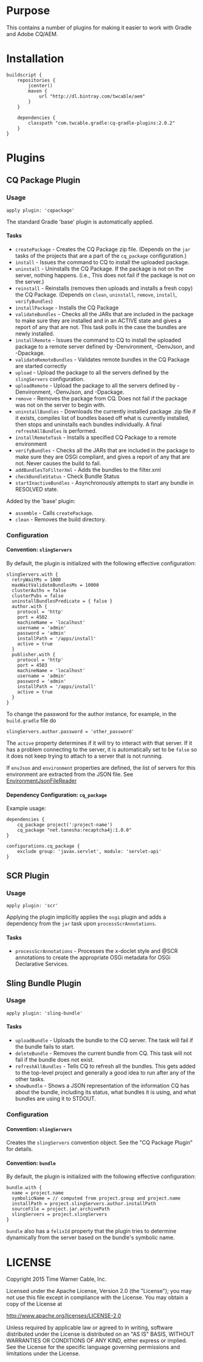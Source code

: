 # Purpose #

This contains a number of plugins for making it easier to work with Gradle and Adobe CQ/AEM.

# Installation #

```
buildscript {
    repositories {
        jcenter()
        maven {
            url "http://dl.bintray.com/twcable/aem"
        }
    }

    dependencies {
        classpath "com.twcable.gradle:cq-gradle-plugins:2.0.2"
    }
}
```

# Plugins #

## CQ Package Plugin ##

### Usage ###

`apply plugin: 'cqpackage'`

The standard Gradle 'base' plugin is automatically applied.

#### Tasks ####

* `createPackage` - Creates the CQ Package zip file.
  (Depends on the `jar` tasks of the projects that are a part of the `cq_package` configuration.)
* `install` - Issues the command to CQ to install the uploaded package.
* `uninstall` - Uninstalls the CQ Package. If the package is not on the server, nothing happens.
  (i.e., This does not fail if the package is not on the server.)
* `reinstall` - Reinstalls (removes then uploads and installs a fresh copy) the CQ Package.
  (Depends on `clean`, `uninstall`, `remove`, `install`, `verifyBundles`)
* `installPackage` - Installs the CQ Package
* `validateBundles` - Checks all the JARs that are included in the package to make sure they are installed and in an
  ACTIVE state and gives a report of any that are not. This task polls in the case the bundles are newly installed.
* `installRemote` - Issues the command to CQ to install the uploaded package to a remote server defined
  by -Denvironment, -DenvJson, and -Dpackage.
* `validateRemoteBundles` - Validates remote bundles in the CQ Package are started correctly
* `upload` - Upload the package to all the servers defined by the `slingServers` configuration.
* `uploadRemote` - Upload the package to all the servers defined by -Denvironment, -DenvJson, and -Dpackage.
* `remove` - Removes the package from CQ. Does not fail if the package was not on the server to begin with.
* `uninstallBundles` - Downloads the currently installed package .zip file if it exists, compiles list of bundles
  based off what is currently installed, then stops and uninstalls each bundles individually.  A final
  `refreshAllBundles` is performed.
* `installRemoteTask` - Installs a specified CQ Package to a remote environment
* `verifyBundles` - Checks all the JARs that are included in the package to make sure they are OSGi compliant, and
  gives a report of any that are not. Never causes the build to fail.
* `addBundlesToFilterXml` - Adds the bundles to the filter.xml
* `checkBundleStatus` - Check Bundle Status
* `startInactiveBundles` - Asynchronously attempts to start any bundle in RESOLVED state.

Added by the 'base' plugin:

* `assemble` - Calls `createPackage`.
* `clean` - Removes the build directory.


### Configuration ###

#### Convention: `slingServers` ####

By default, the plugin is initialized with the following effective configuration:

    slingServers.with {
      retryWaitMs = 1000
      maxWaitValidateBundlesMs = 10000
      clusterAuths = false
      clusterPubs = false
      uninstallBundlesPredicate = { false }
      author.with {
        protocol = 'http'
        port = 4502
        machineName = 'localhost'
        username = 'admin'
        password = 'admin'
        installPath = '/apps/install'
        active = true
      }
      publisher.with {
        protocol = 'http'
        port = 4503
        machineName = 'localhost'
        username = 'admin'
        password = 'admin'
        installPath = '/apps/install'
        active = true
      }
    }

To change the password for the author instance, for example, in the `build.gradle` file do

    slingServers.author.password = 'other_password'

The `active` property determines if it will try to interact with that server. If it has a problem connecting to
the server, it is automatically set to be `false` so it does not keep trying to attach to a server that is not running.

If `envJson` and `environment` properties are defined, the list of servers for this environment are extracted from
the JSON file.  See [EnvironmentJsonFileReader](src/main/groovy/com/twcable/gradle/sling/EnvironmentJsonFileReader.groovy)

#### Dependency Configuration: `cq_package` ####

Example usage:

    dependencies {
        cq_package project(':project-name')
        cq_package "net.tanesha:recaptcha4j:1.0.0"
    }

    configurations.cq_package {
        exclude group: 'javax.servlet', module: 'servlet-api'
    }


## SCR Plugin ##

### Usage ###

`apply plugin: 'scr'`

Applying the plugin implicitly applies the `osgi` plugin
  and adds a dependency from the `jar` task upon `processScrAnnotations`.

#### Tasks ####

* `processScrAnnotations` - Processes the x-doclet style and @SCR annotations to create
  the appropriate OSGi metadata for OSGi Declarative Services.


## Sling Bundle Plugin ##

### Usage ###

`apply plugin: 'sling-bundle'`

#### Tasks ####

* `uploadBundle` - Uploads the bundle to the CQ server. The task will fail if the bundle fails to start.
* `deleteBundle` - Removes the current bundle from CQ. This task will not fail if the bundle does not exist.
* `refreshAllBundles` - Tells CQ to refresh all the bundles. This gets added to the top-level project
  and generally a good idea to run after any of the other tasks.
* `showBundle` - Shows a JSON representation of the information CQ has about the bundle, including its status,
  what bundles it is using, and what bundles are using it to STDOUT.

### Configuration ###

#### Convention: `slingServers` ####

Creates the `slingServers` convention object. See the "CQ Package Plugin" for details.

#### Convention: `bundle` ####

By default, the plugin is initialized with the following effective configuration:

    bundle.with {
      name = project.name
      symbolicName = // computed from project.group and project.name
      installPath = project.slingServers.author.installPath
      sourceFile = project.jar.archivePath
      slingServers = project.slingServers
    }

`bundle` also has a `felixId` property that the plugin tries to determine dynamically from the server based on the
bundle's symbolic name.

# LICENSE

Copyright 2015 Time Warner Cable, Inc.

Licensed under the Apache License, Version 2.0 (the "License"); you may not use this file except in compliance
with the License. You may obtain a copy of the License at

http://www.apache.org/licenses/LICENSE-2.0

Unless required by applicable law or agreed to in writing, software distributed under the License is distributed on
an "AS IS" BASIS, WITHOUT WARRANTIES OR CONDITIONS OF ANY KIND, either express or implied. See the License for
the specific language governing permissions and limitations under the License.
